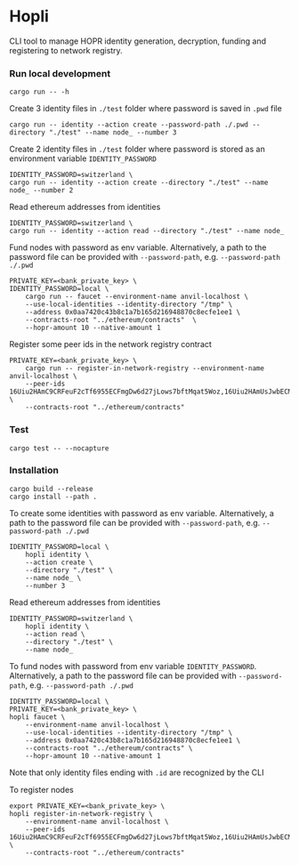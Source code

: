 # Hopli

CLI tool to manage HOPR identity generation, decryption, funding and registering to network registry.

### Run local development

```
cargo run -- -h
```

Create 3 identity files in `./test` folder where password is saved in `.pwd` file

```
cargo run -- identity --action create --password-path ./.pwd --directory "./test" --name node_ --number 3
```

Create 2 identity files in `./test` folder where password is stored as an environment variable `IDENTITY_PASSWORD`

```
IDENTITY_PASSWORD=switzerland \
cargo run -- identity --action create --directory "./test" --name node_ --number 2
```

Read ethereum addresses from identities

```
IDENTITY_PASSWORD=switzerland \
cargo run -- identity --action read --directory "./test" --name node_

```

Fund nodes with password as env variable. Alternatively, a path to the password file can be provided with `--password-path`, e.g. `--password-path ./.pwd`

```
PRIVATE_KEY=<bank_private_key> \
IDENTITY_PASSWORD=local \
    cargo run -- faucet --environment-name anvil-localhost \
    --use-local-identities --identity-directory "/tmp" \
    --address 0x0aa7420c43b8c1a7b165d216948870c8ecfe1ee1 \
    --contracts-root "../ethereum/contracts"  \
    --hopr-amount 10 --native-amount 1
```

Register some peer ids in the network registry contract

```
PRIVATE_KEY=<bank_private_key> \
    cargo run -- register-in-network-registry --environment-name anvil-localhost \
    --peer-ids 16Uiu2HAmC9CRFeuF2cTf6955ECFmgDw6d27jLows7bftMqat5Woz,16Uiu2HAmUsJwbECMroQUC29LQZZWsYpYZx1oaM1H9DBoZHLkYn12 \
    --contracts-root "../ethereum/contracts"
```

### Test

```
cargo test -- --nocapture
```

### Installation

```
cargo build --release
cargo install --path .
```

To create some identities with password as env variable. Alternatively, a path to the password file can be provided with `--password-path`, e.g. `--password-path ./.pwd`

```
IDENTITY_PASSWORD=local \
    hopli identity \
    --action create \
    --directory "./test" \
    --name node_ \
    --number 3
```

Read ethereum addresses from identities

```
IDENTITY_PASSWORD=switzerland \
    hopli identity \
    --action read \
    --directory "./test" \
    --name node_

```

To fund nodes with password from env variable `IDENTITY_PASSWORD`. Alternatively, a path to the password file can be provided with `--password-path`, e.g. `--password-path ./.pwd`

```
IDENTITY_PASSWORD=local \
PRIVATE_KEY=<bank_private_key> \
hopli faucet \
    --environment-name anvil-localhost \
    --use-local-identities --identity-directory "/tmp" \
    --address 0x0aa7420c43b8c1a7b165d216948870c8ecfe1ee1 \
    --contracts-root "../ethereum/contracts" \
    --hopr-amount 10 --native-amount 1
```

Note that only identity files ending with `.id` are recognized by the CLI

To register nodes

```
export PRIVATE_KEY=<bank_private_key> \
hopli register-in-network-registry \
    --environment-name anvil-localhost \
    --peer-ids 16Uiu2HAmC9CRFeuF2cTf6955ECFmgDw6d27jLows7bftMqat5Woz,16Uiu2HAmUsJwbECMroQUC29LQZZWsYpYZx1oaM1H9DBoZHLkYn12 \
    --contracts-root "../ethereum/contracts"
```
